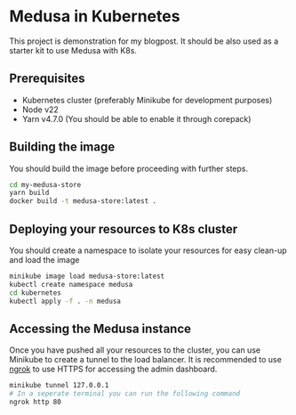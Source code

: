 # Medusa in Kubernetes

This project is demonstration for my blogpost. It should be also used as a starter kit to use Medusa with K8s.

## Prerequisites

- Kubernetes cluster (preferably Minikube for development purposes)
- Node v22
- Yarn v4.7.0 (You should be able to enable it through corepack)

## Building the image

You should build the image before proceeding with further steps.

```bash
cd my-medusa-store
yarn build
docker build -t medusa-store:latest .
```

## Deploying your resources to K8s cluster

You should create a namespace to isolate your resources for easy clean-up and load the image

```bash
minikube image load medusa-store:latest
kubectl create namespace medusa
cd kubernetes
kubectl apply -f . -n medusa
```

## Accessing the Medusa instance

Once you have pushed all your resources to the cluster, you can use Minikube to create a tunnel to the load balancer. It is recommended to use [ngrok](https://ngrok.com) to use HTTPS for accessing the admin dashboard.

```bash
minikube tunnel 127.0.0.1
# In a seperate terminal you can run the following command
ngrok http 80

```
